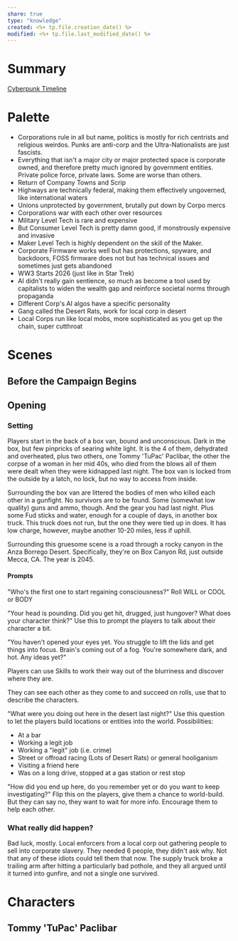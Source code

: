 ```yaml
---
share: true
type: "knowledge"
created: <%+ tp.file.creation_date() %> 
modified: <%+ tp.file.last_modified_date() %>
---
```

# Summary

[Cyberpunk Timeline](./Cyberpunk%20Timeline.md)

# Palette
- Corporations rule in all but name, politics is mostly for rich centrists and religious weirdos.  Punks are anti-corp and the Ultra-Nationalists are just fascists.
- Everything that isn't a major city or major protected space is corporate owned, and therefore pretty much ignored by government entities.  Private police force, private laws.  Some are worse than others.
- Return of Company Towns and Scrip
- Highways are technically federal, making them effectively ungoverned, like international waters
- Unions unprotected by government, brutally put down by Corpo mercs
- Corporations war with each other over resources
- Military Level Tech is rare and expensive
- But Consumer Level Tech is pretty damn good, if monstrously expensive and invasive
- Maker Level Tech is highly dependent on the skill of the Maker. 
- Corporate Firmware works well but has protections, spyware, and backdoors, FOSS firmware does not but has technical issues and sometimes just gets abandoned
- WW3 Starts 2026 (just like in Star Trek)
- AI didn't really gain sentience, so much as become a tool used by capitalists to widen the wealth gap and reinforce societal norms through propaganda
- Different Corp's AI algos have a specific personality
- Gang called the Desert Rats, work for local corp in desert
- Local Corps run like local mobs, more sophisticated as you get up the chain, super cutthroat

# Scenes
## Before the Campaign Begins
### [](.md)


## Opening

### Setting
Players start in the back of a box van, bound and unconscious.  Dark in the box, but few pinpricks of searing white light.  It is the 4 of them, dehydrated and overheated, plus two others, one Tommy 'TuPac' Paclibar, the other the corpse of a woman in her mid 40s, who died from the blows all of them were dealt when they were kidnapped last night.  The box van is locked from the outside by a latch, no lock, but no way to access from inside.

Surrounding the box van are littered the bodies of men who killed each other in a gunfight.  No survivors are to be found.  Some (somewhat low quality) guns and ammo, though.  And the gear you had last night.  Plus some Fud sticks and water, enough for a couple of days, in another box truck.  This truck does not run, but the one they were tied up in does. It has low charge, however, maybe another 10-20 miles, less if uphill.

Surrounding this gruesome scene is a road through a rocky canyon in the Anza Borrego Desert.  Specifically, they're on Box Canyon Rd, just outside Mecca, CA.  The year is 2045.

#### Prompts
"Who's the first one to start regaining consciousness?" Roll WILL or COOL or BODY

"Your head is pounding.  Did you get hit, drugged, just hungover?  What does your character think?" Use this to prompt the players to talk about their character a bit.

"You haven't opened your eyes yet.  You struggle to lift the lids and get things into focus.  Brain's coming out of a fog.  You're somewhere dark, and hot.  Any ideas yet?"

Players can use Skills to work their way out of the blurriness and discover where they are.

They can see each other as they come to and succeed on rolls, use that to describe the characters.

"What were you doing out here in the desert last night?" Use this question to let the players build locations or entities into the world.  Possibilities:
- At a bar
- Working a legit job
- Working a "legit" job (i.e. crime)
- Street or offroad racing (Lots of Desert Rats) or general hooliganism
- Visiting a friend here
- Was on a long drive, stopped at a gas station or rest stop

"How did you end up here, do you remember yet or do you want to keep investigating?" Flip this on the players, give them a chance to world-build. But they can say no, they want to wait for more info. Encourage them to help each other.

### What really did happen?
Bad luck, mostly.  Local enforcers from a local corp out gathering people to sell into corporate slavery.  They needed 6 people, they didn't ask why.  Not that any of these idiots could tell them that now.  The supply truck broke a trailing arm after hitting a particularly bad pothole, and they all argued until it turned into gunfire, and not a single one survived.

# Characters

## Tommy 'TuPac' Paclibar
